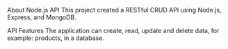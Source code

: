 About Node.js API
This project created a RESTful CRUD API using Node.js, Express, and MongoDB.

API Features
The application can create, read, update and delete data, for example: products, in a database.
